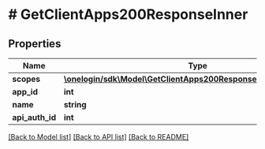 # # GetClientApps200ResponseInner

## Properties

Name | Type | Description | Notes
------------ | ------------- | ------------- | -------------
**scopes** | [**\onelogin/sdk\Model\GetClientApps200ResponseInnerScopesInner[]**](GetClientApps200ResponseInnerScopesInner.md) |  | [optional]
**app_id** | **int** |  | [optional]
**name** | **string** |  | [optional]
**api_auth_id** | **int** |  | [optional]

[[Back to Model list]](../../README.md#models) [[Back to API list]](../../README.md#endpoints) [[Back to README]](../../README.md)
